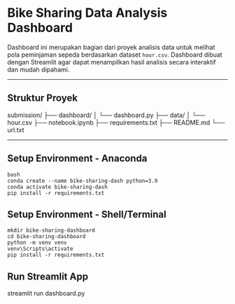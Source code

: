 # Bike Sharing Data Analysis Dashboard

Dashboard ini merupakan bagian dari proyek analisis data untuk melihat pola peminjaman sepeda berdasarkan dataset `hour.csv`. Dashboard dibuat dengan Streamlit agar dapat menampilkan hasil analisis secara interaktif dan mudah dipahami.

---

## Struktur Proyek

submission/
├── dashboard/
│ └── dashboard.py 
├── data/
│ └── hour.csv 
├── notebook.ipynb 
├── requirements.txt 
├── README.md 
└── url.txt 


---

## Setup Environment - Anaconda

```
bash
conda create --name bike-sharing-dash python=3.9
conda activate bike-sharing-dash
pip install -r requirements.txt
```

## Setup Environment - Shell/Terminal
```
mkdir bike-sharing-dashboard
cd bike-sharing-dashboard
python -m venv venv
venv\Scripts\activate     
pip install -r requirements.txt
```
## Run Streamlit App
streamlit run dashboard.py
